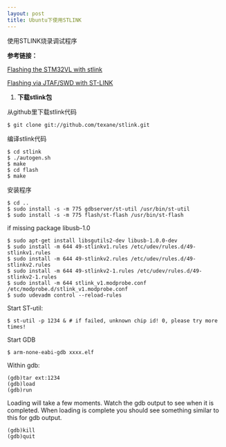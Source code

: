 ```yaml
---
layout: post
title: Ubuntu下使用STLINK
---
```


使用STLINK烧录调试程序

**参考链接：**

[Flashing the STM32VL with stlink](http://gpio.kaltpost.de/?page_id=148)

[Flashing via JTAF/SWD with ST-LINK](https://pixhawk.org/dev/nuttx/building_and_flashing_console)

1. **下载stlink包**

从github里下载stlink代码

```
$ git clone git://github.com/texane/stlink.git
```

编译stlink代码

```
$ cd stlink
$ ./autogen.sh
$ make
$ cd flash
$ make
```

安装程序

```
$ cd ..
$ sudo install -s -m 775 gdbserver/st-util /usr/bin/st-util
$ sudo install -s -m 775 flash/st-flash /usr/bin/st-flash
```
if missing package libusb-1.0

```
$ sudo apt-get install libsgutils2-dev libusb-1.0.0-dev
$ sudo install -m 644 49-stlinkv1.rules /etc/udev/rules.d/49-stlinkv1.rules
$ sudo install -m 644 49-stlinkv2.rules /etc/udev/rules.d/49-stlinkv2.rules
$ sudo install -m 644 49-stlinkv2-1.rules /etc/udev/rules.d/49-stlinkv2-1.rules 
$ sudo install -m 644 stlink_v1.modprobe.conf /etc/modprobe.d/stlink_v1.modprobe.conf
$ sudo udevadm control --reload-rules
```

Start ST-util:

```
$ st-util -p 1234 & # if failed, unknown chip id! 0, please try more times!
```

Start GDB

```
$ arm-none-eabi-gdb xxxx.elf
```

Within gdb:

```
(gdb)tar ext:1234
(gdb)load
(gdb)run
```
Loading will take a few moments. Watch the gdb output to see when it is completed. When loading is complete you should see something similar to this for gdb output.

```
(gdb)kill
(gdb)quit
```
